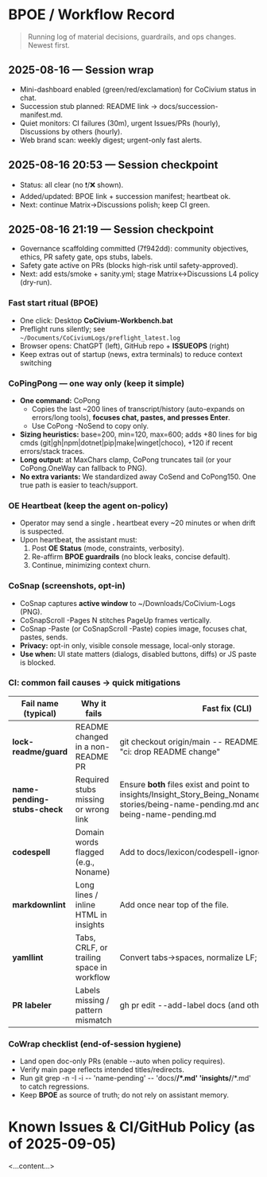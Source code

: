 # BPOE / Workflow Record

> Running log of material decisions, guardrails, and ops changes. Newest first.

## 2025-08-16 — Session wrap
- Mini-dashboard enabled (green/red/exclamation) for CoCivium status in chat.
- Succession stub planned: README link -> docs/succession-manifest.md.
- Quiet monitors: CI failures (30m), urgent Issues/PRs (hourly), Discussions by others (hourly).
- Web brand scan: weekly digest; urgent-only fast alerts.
## 2025-08-16 20:53 — Session checkpoint
- Status: all clear (no ❗/❌ shown).
- Added/updated: BPOE link + succession manifest; heartbeat ok.
- Next: continue Matrix→Discussions polish; keep CI green.
## 2025-08-16 21:19 — Session checkpoint
- Governance scaffolding committed (7f942dd): community objectives, ethics, PR safety gate, ops stubs, labels.
- Safety gate active on PRs (blocks high-risk until safety-approved).
- Next: add   ests/smoke + sanity.yml; stage Matrix↔Discussions L4 policy (dry-run).

### Fast start ritual (BPOE)

- One click: Desktop **CoCivium-Workbench.bat**
- Preflight runs silently; see `~/Documents/CoCiviumLogs/preflight_latest.log`
- Browser opens: ChatGPT (left), GitHub repo + **ISSUEOPS** (right)
- Keep extras out of startup (news, extra terminals) to reduce context switching



<!-- BPOE:CoPingPong START -->
### CoPingPong — one way only (keep it simple)
- **One command:** CoPong
  - Copies the last ~200 lines of transcript/history (auto-expands on errors/long tools), **focuses chat, pastes, and presses Enter**.
  - Use CoPong -NoSend to copy only.
- **Sizing heuristics:** base=200, min=120, max=600; adds +80 lines for big cmds (git|gh|npm|dotnet|pip|make|winget|choco), +120 if recent errors/stack traces.
- **Long output:** at MaxChars clamp, CoPong truncates tail (or your CoPong.OneWay can fallback to PNG).
- **No extra variants:** We standardized away CoSend and CoPong150. One true path is easier to teach/support.
<!-- BPOE:CoPingPong END -->


<!-- BPOE:OEHeartbeat START -->
### OE Heartbeat (keep the agent on-policy)
- Operator may send a single **.** heartbeat every ~20 minutes or when drift is suspected.
- Upon heartbeat, the assistant must:
  1. Post **OE Status** (mode, constraints, verbosity).
  2. Re-affirm **BPOE guardrails** (no block leaks, concise default).
  3. Continue, minimizing context churn.
<!-- BPOE:OEHeartbeat END -->


<!-- BPOE:CoSnap START -->
### CoSnap (screenshots, opt-in)
- CoSnap captures **active window** to ~/Downloads/CoCivium-Logs (PNG).
- CoSnapScroll -Pages N stitches PageUp frames vertically.
- CoSnap -Paste (or CoSnapScroll -Paste) copies image, focuses chat, pastes, sends.
- **Privacy:** opt-in only, visible console message, local-only storage.
- **Use when:** UI state matters (dialogs, disabled buttons, diffs) or JS paste is blocked.
<!-- BPOE:CoSnap END -->


<!-- BPOE:CI START -->
### CI: common fail causes → quick mitigations
| Fail name (typical) | Why it fails | Fast fix (CLI) |
|---|---|---|
| **lock-readme/guard** | README changed in a non-README PR | git checkout origin/main -- README.md ; git commit -m "ci: drop README change" |
| **name-pending-stubs-check** | Required stubs missing or wrong link | Ensure **both** files exist and point to insights/Insight_Story_Being_Noname_c2_20250801.md:<br>stories/being-name-pending.md and insights/story-being-name-pending.md |
| **codespell** | Domain words flagged (e.g., Noname) | Add to docs/lexicon/codespell-ignore.txt then commit. |
| **markdownlint** | Long lines / inline HTML in insights | Add <!-- markdownlint-disable MD013 MD033 --> once near top of the file. |
| **yamllint** | Tabs, CRLF, or trailing space in workflow | Convert tabs→spaces, normalize LF; avoid trailing ws. |
| **PR labeler** | Labels missing / pattern mismatch | gh pr edit <N> --add-label docs (and others as needed). |
<!-- BPOE:CI END -->


<!-- BPOE:CoWrap START -->
### CoWrap checklist (end-of-session hygiene)
- Land open doc-only PRs (enable --auto when policy requires).
- Verify main page reflects intended titles/redirects.
- Run git grep -n -I -i -- 'name-pending' -- 'docs/**/*.md' 'insights/**/*.md' to catch regressions.
- Keep **BPOE** as source of truth; do not rely on assistant memory.
<!-- BPOE:CoWrap END -->

# Known Issues & CI/GitHub Policy (as of 2025-09-05)

<…content…>

